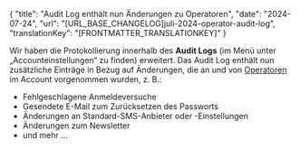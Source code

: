 {
  "title": "Audit Log enthält nun Änderungen zu Operatoren",
  "date": "2024-07-24",
  "url": "[URL_BASE_CHANGELOG]juli-2024-operator-audit-log",
  "translationKey": "[FRONTMATTER_TRANSLATIONKEY]"
}

Wir haben die Protokollierung innerhalb des **Audit Logs** (im Menü unter „Accounteinstellungen“ zu finden) erweitert. Das Audit Log enthält nun zusätzliche Einträge in Bezug auf Änderungen, die an und von [Operatoren]([LINK_URL_1]) im Account vorgenommen wurden, z. B.:

- Fehlgeschlagene Anmeldeversuche
- Gesendete E-Mail zum Zurücksetzen des Passworts
- Änderungen an Standard-SMS-Anbieter oder -Einstellungen
- Änderungen zum Newsletter
- und mehr …